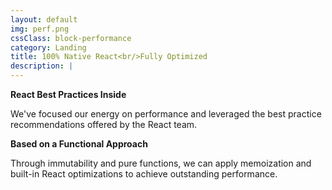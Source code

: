 ```yaml
---
layout: default
img: perf.png
cssClass: block-performance
category: Landing
title: 100% Native React<br/>Fully Optimized
description: |
---
```


**React Best Practices Inside**

We've focused our energy on performance and leveraged the best practice recommendations offered by the React team.

**Based on a Functional Approach**

Through immutability and pure functions, we can apply memoization and built-in React optimizations to achieve outstanding performance.
